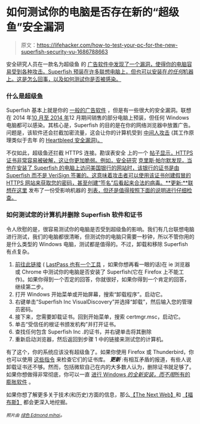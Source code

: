 # 如何测试你的电脑是否存在新的“超级鱼”安全漏洞

> 原文：<https://lifehacker.com/how-to-test-your-pc-for-the-new-superfish-security-vu-1686788663>

安全研究人员在一款名为超级鱼 的 [广告软件中发现了一个漏洞，使得你的电脑容易受到各种攻击。Superfish 预装在许多联想电脑上，但也可以安装在*的任何*机器上。这是怎么回事，以及如何测试你是否被感染。](https://gizmodo.com/lenovo-installs-adware-on-new-computers-that-could-stea-1686721226)



### 什么是超级鱼

Superfish 基本上就是你的 [一般的广告软件](https://lifehacker.com/the-complete-guide-to-avoiding-and-removing-windows-c-1630577558) ，但是有一些很大的安全漏洞。联想在 2014 年[10 月至 2014 年](http://news.lenovo.com/article_display.cfm?article_id=1929)12 月期间销售的部分电脑上预装，但任何 Windows 电脑都可以感染。其核心是，Superfish 的目的是在你的网络浏览器中放置广告。问题是，该软件还会拦截加密流量，这会让你的计算机受到 [中间人攻击](http://en.wikipedia.org/wiki/Man-in-the-middle_attack) (其工作原理类似于去年 的 [Heartbleed 安全漏洞)。](http://lifehacker.com/what-the-heartbleed-security-bug-means-for-you-1560801201)

不仅如此，超级鱼还拦截 HTTPS 连接。勘误表安全 上的一个 [帖子显示，HTTPS 证书非常容易被破解，这让你更加脆弱。例如，安全研究](http://blog.erratasec.com/2015/02/extracting-superfish-certificate.html#.VOXzvLDF9K5) [克里斯·帕尔默发现，当他在安装了 Superfish 的电脑上访问美国银行的网站时，该银行的证书是由 Superfish 而不是 VeriSign 签署的。这意味着攻击者可以使用该证书创建假冒的 HTTPS 网站来获取您的密码，甚至创建“签名”后看起来合法的病毒。**更新:**联想在这里](http://arstechnica.com/security/2015/02/lenovo-pcs-ship-with-man-in-the-middle-adware-that-breaks-https-connections/) 发布了一份受影响机器的 [列表，但还是值得按照下面的说明进行仔细检查。](http://news.lenovo.com/article_display.cfm?article_id=1929)

### 如何测试您的计算机并删除 Superfish 软件和证书

令人欣慰的是，很容易测试你的电脑是否受到超级鱼的影响。我们有几台联想电脑进行测试，我们的电脑都很清晰，但测试你的电脑只需要一秒钟，所以不管你用的是什么类型的 Windows 电脑，测试都是值得的。不过，卸载和移除 Superfish 有点复杂。

1.  [前往此链接](https://filippo.io/Badfish/) ( [LastPass 也有一个工具](http://www.lastpass.com/superfish) ，如果你想再看一眼的话)在 ie 浏览器或 Chrome 中测试你的电脑是否安装了 Superfish(它在 Firefox 上不能工作)。如果你得到一个否定的回答，你就很好，如果你得到一个肯定的回答，继续第二步。
2.  打开 Windows 开始菜单或开始屏幕，搜索“卸载程序”。启动它。
3.  右键单击“Superfish Inc VisualDiscovery”并选择“卸载”，然后输入您的管理员密码。
4.  接下来，您需要卸载证书。回到开始菜单，搜索 certmgr.msc，启动它。
5.  单击“受信任的根证书颁发机构”并打开证书。
6.  查找任何包含 Superfish Inc .的证书，并右键单击将其删除
7.  重新启动浏览器，然后返回到步骤 1 中的链接来测试您的计算机。

有了这个，你的系统应该没有超级鱼了。如果你使用 Firefox 或 Thunderbird，你也可以使用 [这些指令](http://arstechnica.com/security/2015/02/how-to-remove-the-superfish-malware-what-lenovo-doesnt-tell-you/) 来检查它们的证书库。 ***更新*** :有相互矛盾的报道，有些人说卸载证书还不够。然而，包括微软自己在内的大多数人认为，删除证书就足够了。如果你想做得非常彻底，你可以一直 [进行 Windows *的全新安装，而不用*所有的膨胀软件](https://lifehacker.com/can-i-reinstall-windows-on-my-computer-without-the-bloa-1512345361) 。

如果你想了解更多关于技术(和历史)方面的信息，那么[【The Next Web】](http://thenextweb.com/insider/2015/02/19/lenovo-caught-installing-adware-new-computers/)和 [【福布斯】](http://www.forbes.com/sites/thomasbrewster/2015/02/19/superfish-need-to-know/) 都会更深入地挖掘。

<small>*照片由*</small> [<small>*绿色 Edmond mihai*</small>](http://www.shutterstock.com/pic-146064485/stock-vector-fish-icons.html?src=vKB2a1K8xDnr8d2LDj_iHw-1-5&ws=1)*。*